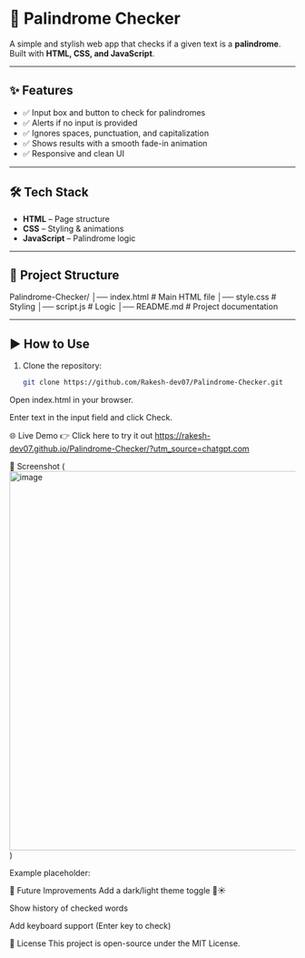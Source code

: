 # 🔄 Palindrome Checker

A simple and stylish web app that checks if a given text is a **palindrome**.  
Built with **HTML, CSS, and JavaScript**.

---

## ✨ Features
- ✅ Input box and button to check for palindromes  
- ✅ Alerts if no input is provided  
- ✅ Ignores spaces, punctuation, and capitalization  
- ✅ Shows results with a smooth fade-in animation  
- ✅ Responsive and clean UI  

---

## 🛠️ Tech Stack
- **HTML** – Page structure  
- **CSS** – Styling & animations  
- **JavaScript** – Palindrome logic  

---

## 📂 Project Structure
Palindrome-Checker/
│── index.html # Main HTML file
│── style.css # Styling
│── script.js # Logic
│── README.md # Project documentation

---

## ▶️ How to Use
1. Clone the repository:
   ```bash
   git clone https://github.com/Rakesh-dev07/Palindrome-Checker.git
Open index.html in your browser.

Enter text in the input field and click Check.

🌐 Live Demo
👉 Click here to try it out 
https://rakesh-dev07.github.io/Palindrome-Checker/?utm_source=chatgpt.com

📸 Screenshot
(<img width="1028" height="667" alt="image" src="https://github.com/user-attachments/assets/8e2c7c76-6625-4d0f-958d-8350516e485b" />)

Example placeholder:

🚀 Future Improvements
Add a dark/light theme toggle 🌙☀️

Show history of checked words

Add keyboard support (Enter key to check)

📜 License
This project is open-source under the MIT License.
